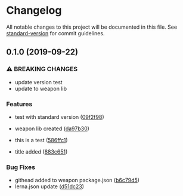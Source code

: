 # Changelog

All notable changes to this project will be documented in this file. See [standard-version](https://github.com/conventional-changelog/standard-version) for commit guidelines.

## 0.1.0 (2019-09-22)


### ⚠ BREAKING CHANGES

* update version test
* update to weapon lib

### Features

* test with standard version ([09f2f98](https://github.com/KwakesProject/lerna-nx-demo/commit/09f2f98))
* weapon lib created ([da97b30](https://github.com/KwakesProject/lerna-nx-demo/commit/da97b30))


* this is a test ([586ffc1](https://github.com/KwakesProject/lerna-nx-demo/commit/586ffc1))
* title added ([883c651](https://github.com/KwakesProject/lerna-nx-demo/commit/883c651))


### Bug Fixes

* githead added to weapon package.json ([b6c79d5](https://github.com/KwakesProject/lerna-nx-demo/commit/b6c79d5))
* lerna.json update ([d51dc23](https://github.com/KwakesProject/lerna-nx-demo/commit/d51dc23))
